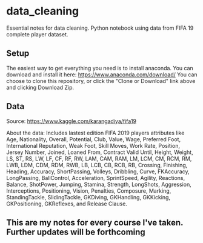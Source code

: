 # data_cleaning
Essential notes for data cleaning. Python notebook using data from FIFA 19 complete player dataset.

## Setup

The easiest way to get everything you need is to install anaconda.
You can download and install it here: https://www.anaconda.com/download/
You can choose to clone this repository, or click the "Clone or Download" link above and clicking Download Zip.

## Data

Source: https://www.kaggle.com/karangadiya/fifa19

About the data:
Includes lastest edition FIFA 2019 players attributes like Age, Nationality, Overall, Potential, Club, Value, Wage, Preferred Foot, International Reputation, Weak Foot, Skill Moves, Work Rate, Position, Jersey Number, Joined, Loaned From, Contract Valid Until, Height, Weight, LS, ST, RS, LW, LF, CF, RF, RW, LAM, CAM, RAM, LM, LCM, CM, RCM, RM, LWB, LDM, CDM, RDM, RWB, LB, LCB, CB, RCB, RB, Crossing, Finishing, Heading, Accuracy, ShortPassing, Volleys, Dribbling, Curve, FKAccuracy, LongPassing, BallControl, Acceleration, SprintSpeed, Agility, Reactions, Balance, ShotPower, Jumping, Stamina, Strength, LongShots, Aggression, Interceptions, Positioning, Vision, Penalties, Composure, Marking, StandingTackle, SlidingTackle, GKDiving, GKHandling, GKKicking, GKPositioning, GKReflexes, and Release Clause.

## This are my notes for every course I've taken. Further updates will be forthcoming
